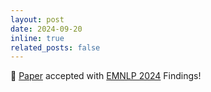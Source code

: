 ```yaml
---
layout: post
date: 2024-09-20
inline: true
related_posts: false
---
```


🥳 [Paper](https://arxiv.org/abs/2406.14894) accepted with [EMNLP 2024](https://2024.emnlp.org/) Findings!

